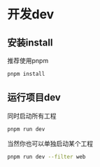 # 开发dev

## 安装install

推荐使用pnpm
```bash
pnpm install
```

## 运行项目dev

同时启动所有工程
```bash
pnpm run dev
```

当然你也可以单独启动某个工程
```bash
pnpm run dev --filter web
```
